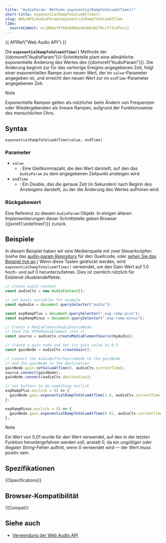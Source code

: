 ```yaml
---
title: "AudioParam: Methode exponentialRampToValueAtTime()"
short-title: exponentialRampToValueAtTime()
slug: Web/API/AudioParam/exponentialRampToValueAtTime
l10n:
  sourceCommit: ec1006afdf68a5808a48ab6301f9ccff3cd7ecc2
---
```


{{ APIRef("Web Audio API") }}

Die **`exponentialRampToValueAtTime()`** Methode der {{domxref("AudioParam")}}-Schnittstelle plant eine allmähliche exponentielle Änderung des Wertes des {{domxref("AudioParam")}}. Die Änderung beginnt zur für das _vorherige_ Ereignis angegebenen Zeit, folgt einer exponentiellen Rampe zum neuen Wert, der im `value`-Parameter angegeben ist, und erreicht den neuen Wert zur im `endTime`-Parameter angegebenen Zeit.

> [!NOTE]
> Exponentielle Rampen gelten als nützlicher beim Ändern
> von Frequenzen oder Wiedergaberaten als lineare Rampen, aufgrund der Funktionsweise des menschlichen Ohrs.

## Syntax

```js-nolint
exponentialRampToValueAtTime(value, endTime)
```

### Parameter

- `value`
  - : Eine Gleitkommazahl, die den Wert darstellt, auf den das `AudioParam` zu dem angegebenen Zeitpunkt ansteigen wird.
- `endTime`
  - : Ein Double, das die genaue Zeit (in Sekunden) nach Beginn des Ansteigens darstellt, zu der die Änderung des Wertes aufhören wird.

### Rückgabewert

Eine Referenz zu diesem `AudioParam`-Objekt. In einigen älteren Implementierungen dieser Schnittstelle geben Browser {{jsxref('undefined')}} zurück.

## Beispiele

In diesem Beispiel haben wir eine Medienquelle mit zwei Steuerknöpfen (siehe das [audio-param Repository](https://github.com/mdn/webaudio-examples/tree/main/audio-param) für den Quellcode, oder [sehen Sie das Beispiel live an](https://mdn.github.io/webaudio-examples/audio-param/).) Wenn diese Tasten gedrückt werden, wird `exponentialRampToValueAtTime()` verwendet, um den Gain-Wert auf 1.0 hoch- und auf 0 herunterzufahren. Dies ist ziemlich nützlich für Einblend-/Ausblendeffekte:

```js
// create audio context
const audioCtx = new AudioContext();

// set basic variables for example
const myAudio = document.querySelector("audio");

const expRampPlus = document.querySelector(".exp-ramp-plus");
const expRampMinus = document.querySelector(".exp-ramp-minus");

// Create a MediaElementAudioSourceNode
// Feed the HTMLMediaElement into it
const source = audioCtx.createMediaElementSource(myAudio);

// Create a gain node and set its gain value to 0.5
const gainNode = audioCtx.createGain();

// connect the AudioBufferSourceNode to the gainNode
// and the gainNode to the destination
gainNode.gain.setValueAtTime(0, audioCtx.currentTime);
source.connect(gainNode);
gainNode.connect(audioCtx.destination);

// set buttons to do something onclick
expRampPlus.onclick = () => {
  gainNode.gain.exponentialRampToValueAtTime(1.0, audioCtx.currentTime + 2);
};

expRampMinus.onclick = () => {
  gainNode.gain.exponentialRampToValueAtTime(0.01, audioCtx.currentTime + 2);
};
```

> [!NOTE]
> Ein Wert von 0.01 wurde für den Wert verwendet, auf den in der
> letzten Funktion heruntergefahren werden soll, anstatt 0, da ein _ungültiger oder illegaler String_-Fehler auftritt, wenn 0 verwendet wird — der Wert muss positiv sein.

## Spezifikationen

{{Specifications}}

## Browser-Kompatibilität

{{Compat}}

## Siehe auch

- [Verwendung der Web Audio API](/de/docs/Web/API/Web_Audio_API/Using_Web_Audio_API)
